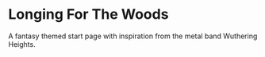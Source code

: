 # Longing For The Woods

A fantasy themed start page with inspiration from the metal band Wuthering Heights.